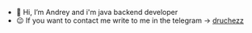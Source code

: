 - 👋 Hi, I’m Andrey and i'm java backend developer
- 😉 If you want to contact me write to me in the telegram -> [druchezz](https://t.me/druchezz)
